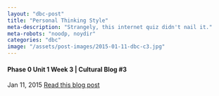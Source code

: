 ```yaml
---
layout: "dbc-post"
title: "Personal Thinking Style"
meta-description: "Strangely, this internet quiz didn't nail it."
meta-robots: "noodp, noydir"
categories: "dbc"
image: "/assets/post-images/2015-01-11-dbc-c3.jpg"
---
```

<h4>Phase 0 Unit 1 Week 3 | Cultural Blog #3</h4>
<span class="meta">Jan 11, 2015</span>
  <a href="http://jannypie.github.io/blog/c3_thinking-style.html" title="Read more">Read this blog post</a>